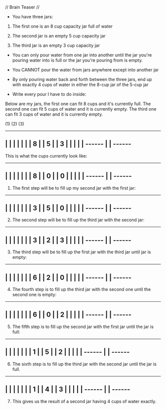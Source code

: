 // Brain Teaser //
* You have three jars: 
1) The first one is an 8 cup capacity jar full of water

2) The second jar is an empty 5 cup capacity jar

3) The third jar is an empty 3 cup capacity jar


* You can only pour water from one jar into another until the jar you're pouring water into is full or the jar you're pouring from is empty.

* You CANNOT pour the water from jars anywhere except into another jar

* By only pouring water back and forth between the three jars, end up with exactly 4 cups of water in either the 8-cup jar of the 5-cup jar

* Write every pour I have to do inside:

 Below are my jars, the first one can fit 8 cups and it's currently full. 
 The second one can fit 5 cups of water and it is currently empty.
 The third one can fit 3 cups of water and it is currently empty.

   (1)         (2)        (3)
 -------     ------     ------
|       |   |      |   |      |
|   8   |   |   5  |   |   3  |
|       |   |      |    ------
|       |    ------  
 -------                      

This is what the cups currently look like:
 -------     ------     ------
|       |   |      |   |      |
|   8   |   |   0  |   |   0  |
|       |   |      |    ------
|       |    ------  
 -------                      

1) The first step will be to fill up my second jar with the first jar: 

 -------     ------     ------
|       |   |      |   |      |
|   3   |   |  5   |   |   0  |
|       |   |      |    ------
|       |    ------  
 -------                      

2) The second step will be to fill up the third jar with the second jar:
 -------     ------     ------
|       |   |      |   |      |
|   3   |   |   2  |   |   3  |
|       |   |      |    ------
|       |    ------  
 -------                      

3) The third step will be to fill up the first jar with the third jar until jar is empty:
 -------     ------     ------
|       |   |      |   |      |
|   6   |   |   2  |   |   0  |
|       |   |      |    ------
|       |    ------  
 -------                      

 4) The fourth step is to fill up the third jar with the second one until the second one is empty:
 -------     ------     ------
|       |   |      |   |      |
|   6   |   |   0  |   |   2  |
|       |   |      |    ------
|       |    ------  
 -------                     

 5) The fifth step is to fill up the second jar with the first jar until the jar is full:
 -------     ------     ------
|       |   |      |   |      |
|   1   |   |   5  |   |   2  |
|       |   |      |    ------
|       |    ------  
 -------                      

 6) The sixth step is to fill up the third jar with the second jar until the jar is full. 
 -------     ------     ------
|       |   |      |   |      |
|   1   |   |   4  |   |   3  |
|       |   |      |    ------
|       |    ------  
 -------                    
 7) This gives us the result of a second jar having 4 cups of water exactly.   

 

